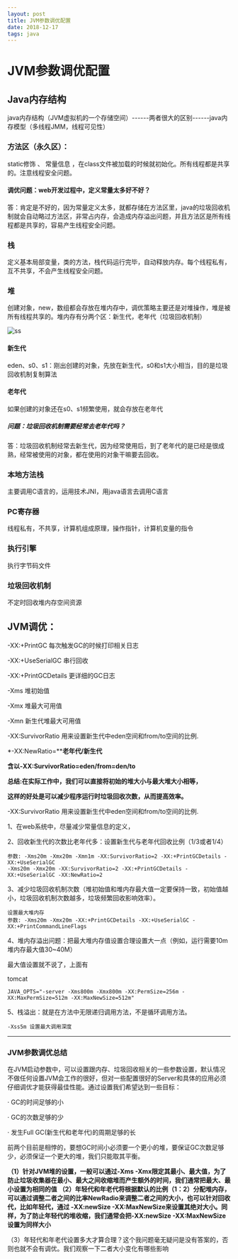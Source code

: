 ```yaml
---
layout: post
title: JVM参数调优配置
date: 2018-12-17
tags: java
---
```




# JVM参数调优配置

## Java内存结构

java内存结构（JVM虚拟机的一个存储空间）------两者很大的区别------java内存模型（多线程JMM，线程可见性）

### 方法区（永久区）：

static修饰 、 常量信息 ，在class文件被加载的时候就初始化。所有线程都是共享的。注意线程安全问题。

#### 调优问题：web开发过程中，定义常量太多好不好？

答：肯定是不好的，因为常量定义太多，就都存储在方法区里，java的垃圾回收机制就会自动略过方法区，非常占内存，会造成内存溢出问题，并且方法区是所有线程都是共享的，容易产生线程安全问题。

### 栈

定义基本局部变量，类的方法，栈代码运行完毕，自动释放内存。每个线程私有，互不共享，不会产生线程安全问题。

### 堆

创建对象，new，数组都会存放在堆内存中，调优策略主要还是对堆操作，堆是被所有线程共享的。堆内存有分两个区：新生代，老年代（垃圾回收机制）

![ss](https://ripperhxy.github.io\images\blog\jvm\dui.png)

#### 新生代

eden、s0、s1：刚出创建的对象，先放在新生代，s0和s1大小相当，目的是垃圾回收机制复制算法

#### 老年代

如果创建的对象还在s0、s1频繁使用，就会存放在老年代

##### 问题：垃圾回收机制需要经常去老年代吗？

答：垃圾回收机制经常去新生代，因为经常使用后，到了老年代的是已经是很成熟，经常被使用的对象，都在使用的对象干嘛要去回收。

### 本地方法栈

主要调用C语言的，运用技术JNI，用java语言去调用C语言

### PC寄存器

线程私有，不共享，计算机组成原理，操作指针，计算机变量的指令

### 执行引擎

执行字节码文件

### 垃圾回收机制

不定时回收堆内存空间资源

## JVM调优：

-XX:+PrintGC      每次触发GC的时候打印相关日志

-XX:+UseSerialGC      串行回收

-XX:+PrintGCDetails  更详细的GC日志

-Xms               堆初始值

-Xmx               堆最大可用值

-Xmn               新生代堆最大可用值

-XX:SurvivorRatio     用来设置新生代中eden空间和from/to空间的比例.

*-XX:NewRatio=****老年代/新生代**

**含以-XX:SurvivorRatio=eden/from=den/to**

**总结:在实际工作中，我们可以直接将初始的堆大小与最大堆大小相等，**

**这样的好处是可以减少程序运行时垃圾回收次数，从而提高效率。**

-XX:SurvivorRatio     用来设置新生代中eden空间和from/to空间的比例.

1、在web系统中，尽量减少常量信息的定义，

2、回收新生代的次数比老年代多：设置新生代与老年代回收比例（1/3或者1/4）

```
参数: -Xms20m -Xmx20m -Xmn1m -XX:SurvivorRatio=2 -XX:+PrintGCDetails -XX:+UseSerialGC
-Xms20m -Xmx20m -XX:SurvivorRatio=2 -XX:+PrintGCDetails -XX:+UseSerialGC -XX:NewRatio=2
```

3、减少垃圾回收机制次数（堆初始值和堆内存最大值一定要保持一致，初始值越小，垃圾回收机制次数越多，垃圾频繁回收影响效率）。

```
设置最大堆内存
参数: -Xms20m -Xmx20m -XX:+PrintGCDetails -XX:+UseSerialGC -XX:+PrintCommandLineFlags
```

4、堆内存溢出问题：把最大堆内存值设置合理设置大一点（例如，运行需要10m 堆内存最大值30~40M）

最大值设置就不说了，上面有

tomcat

```
JAVA_OPTS="-server -Xms800m -Xmx800m -XX:PermSize=256m -XX:MaxPermSize=512m -XX:MaxNewSize=512m"
```

5、栈溢出：就是在方法中无限递归调用方法，不是循环调用方法。

```
-Xss5m 设置最大调用深度
```

---

### JVM参数调优总结

​    在JVM启动参数中，可以设置跟内存、垃圾回收相关的一些参数设置，默认情况不做任何设置JVM会工作的很好，但对一些配置很好的Server和具体的应用必须仔细调优才能获得最佳性能。通过设置我们希望达到一些目标：

·         GC的时间足够的小

·         GC的次数足够的少

·         发生Full GC(新生代和老年代)的周期足够的长

  前两个目前是相悖的，要想GC时间小必须要一个更小的堆，要保证GC次数足够少，必须保证一个更大的堆，我们只能取其平衡。

   **（1）针对JVM堆的设置，一般可以通过-Xms -Xmx限定其最小、最大值，为了防止垃圾收集器在最小、最大之间收缩堆而产生额外的时间，我们通常把最大、最小设置为相同的值**    **（2）年轻代和年老代将根据默认的比例（1：2）分配堆内存，可以通过调整二者之间的比率NewRadio来调整二者之间的大小，也可以针对回收代，比如年轻代，通过 -XX:newSize -XX:MaxNewSize来设置其绝对大小。同样，为了防止年轻代的堆收缩，我们通常会把-XX:newSize -XX:MaxNewSize设置为同样大小**

   （3）年轻代和年老代设置多大才算合理？这个我问题毫无疑问是没有答案的，否则也就不会有调优。我们观察一下二者大小变化有哪些影响
